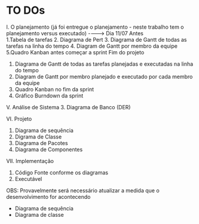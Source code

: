 # TO DOs

I. O planejamento  (já foi entregue o planejamento - neste trabalho tem o planejamento versus executado) ----> Dia 11/07
Antes   
  1.Tabela de tarefas
     2. Diagrama de Pert
     3. Diagrama de Gantt de todas as tarefas na linha do tempo
     4. Diagram de Gantt por membro da equipe
     5.Quadro Kanban antes começar a sprint 
Fim do projeto
1. Diagrama de Gantt de todas as tarefas planejadas e executadas  na linha do tempo
2. Diagram de Gantt por membro planejado e executado por cada membro da equipe
3. Quadro Kanban no fim da sprint
4. Gráfico Burndown da sprint

V. Análise de Sistema
3. Diagrama de Banco (DER)

VI. Projeto
1. Diagrama de sequência
2. Digrama de Classe
3. Diagrama de Pacotes
4. Diagrama de Componentes

VII. Implementação
1. Código Fonte conforme os diagramas
2. Executável

OBS: Provavelmente será necessário atualizar a medida que o desenvolvimento for acontecendo
* Diagrama de sequência
* Diagrama de classe



